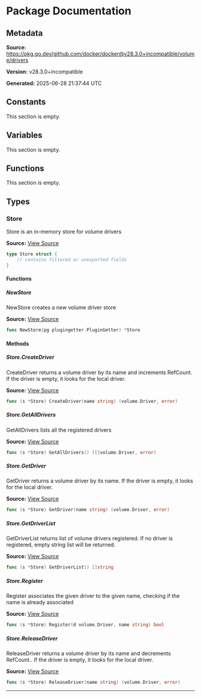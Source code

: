 # Package Documentation

## Metadata

**Source:** https://pkg.go.dev/github.com/docker/docker@v28.3.0+incompatible/volume/drivers

**Version:** v28.3.0+incompatible

**Generated:** 2025-06-28 21:37:44 UTC

## Constants

This section is empty.

## Variables

This section is empty.

## Functions

This section is empty.

## Types

### Store

Store is an in-memory store for volume drivers

**Source:** [View Source](https://github.com/docker/docker/blob/v28.3.0/volume/drivers/extpoint.go#L47)  

```go
type Store struct {
	// contains filtered or unexported fields
}
```

#### Functions

##### NewStore

NewStore creates a new volume driver store

**Source:** [View Source](https://github.com/docker/docker/blob/v28.3.0/volume/drivers/extpoint.go#L55)  

```go
func NewStore(pg plugingetter.PluginGetter) *Store
```

#### Methods

##### Store.CreateDriver

CreateDriver returns a volume driver by its name and increments RefCount.
If the driver is empty, it looks for the local driver.

**Source:** [View Source](https://github.com/docker/docker/blob/v28.3.0/volume/drivers/extpoint.go#L155)  

```go
func (s *Store) CreateDriver(name string) (volume.Driver, error)
```

##### Store.GetAllDrivers

GetAllDrivers lists all the registered drivers

**Source:** [View Source](https://github.com/docker/docker/blob/v28.3.0/volume/drivers/extpoint.go#L179)  

```go
func (s *Store) GetAllDrivers() ([]volume.Driver, error)
```

##### Store.GetDriver

GetDriver returns a volume driver by its name.
If the driver is empty, it looks for the local driver.

**Source:** [View Source](https://github.com/docker/docker/blob/v28.3.0/volume/drivers/extpoint.go#L149)  

```go
func (s *Store) GetDriver(name string) (volume.Driver, error)
```

##### Store.GetDriverList

GetDriverList returns list of volume drivers registered.
If no driver is registered, empty string list will be returned.

**Source:** [View Source](https://github.com/docker/docker/blob/v28.3.0/volume/drivers/extpoint.go#L167)  

```go
func (s *Store) GetDriverList() []string
```

##### Store.Register

Register associates the given driver to the given name, checking if
the name is already associated

**Source:** [View Source](https://github.com/docker/docker/blob/v28.3.0/volume/drivers/extpoint.go#L127)  

```go
func (s *Store) Register(d volume.Driver, name string) bool
```

##### Store.ReleaseDriver

ReleaseDriver returns a volume driver by its name and decrements RefCount..
If the driver is empty, it looks for the local driver.

**Source:** [View Source](https://github.com/docker/docker/blob/v28.3.0/volume/drivers/extpoint.go#L161)  

```go
func (s *Store) ReleaseDriver(name string) (volume.Driver, error)
```

---

